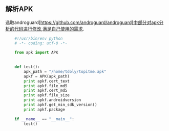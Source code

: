 ## 解析APK

   选取androguard[https://github.com/androguard/androguard]中部分对apk分析的代码进行修改,满足自己使用的需求.


```python
    #!/usr/bin/env python
    # -*- coding: utf-8 -*-
    
    from apk import APK
    
    
    def test():
        apk_path = "/home/tdoly/topitme.apk"
        apkf = APK(apk_path)
        print apkf.cert_text
        print apkf.file_md5
        print apkf.cert_md5
        print apkf.file_size
        print apkf.androidversion
        print apkf.get_min_sdk_version()
        print apkf.package
    
    if __name__ == "__main__":
        test()
    
```
